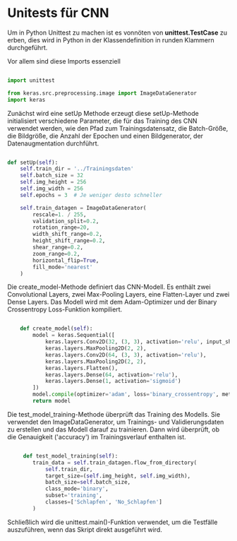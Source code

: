 # Unitests für CNN

Um in Python Unittest zu machen ist es vonnöten von **unittest.TestCase** zu erben, dies wird in Python in der
Klassendefinition in runden Klammern durchgeführt.

Vor allem sind diese Imports essenziell

```python

import unittest

from keras.src.preprocessing.image import ImageDataGenerator
import keras

```

Zunächst wird eine setUp Methode erzeugt diese setUp-Methode initialisiert verschiedene Parameter, die für das Training
des CNN verwendet werden, wie den Pfad zum Trainingsdatensatz, die Batch-Größe, die Bildgröße, die Anzahl der Epochen
und einen Bildgenerator, der Datenaugmentation durchführt.

```python

def setUp(self):
    self.train_dir = '../Trainingsdaten'
    self.batch_size = 32
    self.img_height = 256
    self.img_width = 256
    self.epochs = 3  # Je weniger desto schneller

    self.train_datagen = ImageDataGenerator(
        rescale=1. / 255,
        validation_split=0.2,
        rotation_range=20,
        width_shift_range=0.2,
        height_shift_range=0.2,
        shear_range=0.2,
        zoom_range=0.2,
        horizontal_flip=True,
        fill_mode='nearest'
    )
```




Die create_model-Methode definiert das CNN-Modell. Es enthält zwei Convolutional Layers, zwei Max-Pooling Layers, eine Flatten-Layer und zwei Dense Layers. Das Modell wird mit dem Adam-Optimizer und der Binary Crossentropy Loss-Funktion kompiliert.


```python

    def create_model(self):
        model = keras.Sequential([
            keras.layers.Conv2D(32, (3, 3), activation='relu', input_shape=(self.img_height, self.img_width, 3)),
            keras.layers.MaxPooling2D(2, 2),
            keras.layers.Conv2D(64, (3, 3), activation='relu'),
            keras.layers.MaxPooling2D(2, 2),
            keras.layers.Flatten(),
            keras.layers.Dense(64, activation='relu'),
            keras.layers.Dense(1, activation='sigmoid')
        ])
        model.compile(optimizer='adam', loss='binary_crossentropy', metrics=['accuracy'])
        return model
```


Die test_model_training-Methode überprüft das Training des Modells. Sie verwendet den ImageDataGenerator, um Trainings- und Validierungsdaten zu erstellen und das Modell darauf zu trainieren. Dann wird überprüft, ob die Genauigkeit ('accuracy') im Trainingsverlauf enthalten ist.

```python

     def test_model_training(self):
        train_data = self.train_datagen.flow_from_directory(
            self.train_dir,
            target_size=(self.img_height, self.img_width),
            batch_size=self.batch_size,
            class_mode='binary',
            subset='training',
            classes=['Schlapfen', 'No_Schlapfen']
        )
```

Schließlich wird die unittest.main()-Funktion verwendet, um die Testfälle auszuführen, wenn das Skript direkt ausgeführt wird.
